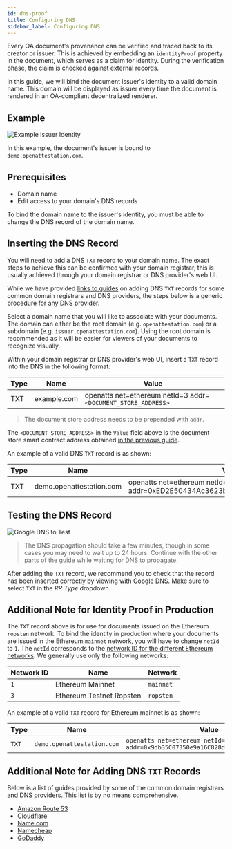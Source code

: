 ```yaml
---
id: dns-proof
title: Configuring DNS
sidebar_label: Configuring DNS
---
```


Every OA document's provenance can be verified and traced back to its creator or issuer. This is achieved by embedding an `identityProof` property in the document, which serves as a claim for identity. During the verification phase, the claim is checked against external records.

In this guide, we will bind the document issuer's identity to a valid domain name. This domain will be displayed as issuer every time the document is rendered in an OA-compliant decentralized renderer.

## Example

![Example Issuer Identity](/docs/verifiable-document/dns-proof/example.png)

In this example, the document's issuer is bound to `demo.openattestation.com`.

## Prerequisites

- Domain name
- Edit access to your domain's DNS records

To bind the domain name to the issuer's identity, you must be able to change the DNS record of the domain name.

## Inserting the DNS Record

You will need to add a DNS `TXT` record to your domain name. The exact steps to achieve this can be confirmed with your domain registrar, this is usually achieved through your domain registrar or DNS provider's web UI.

While we have provided [links to guides](#additional-note-for-adding-dns-txt-records) on adding DNS `TXT` records for some common domain registrars and DNS providers, the steps below is a generic procedure for any DNS provider.

Select a domain name that you will like to associate with your documents. The domain can either be the root domain (e.g. `openattestation.com`) or a subdomain (e.g. `issuer.openattestation.com`). Using the root domain is recommended as it will be easier for viewers of your documents to recognize visually.

Within your domain registrar or DNS provider's web UI, insert a `TXT` record into the DNS in the following format:

| Type  | Name        | Value                                                         |
|-------|-------------|---------------------------------------------------------------|
| TXT   | example.com | openatts net=ethereum netId=3 addr=`<DOCUMENT_STORE_ADDRESS>` |

> The document store address needs to be prepended with `addr`.

The `<DOCUMENT_STORE_ADDRESS>` in the `Value` field above is the document store smart contract address obtained [in the previous guide](/docs/verifiable-document/document-store/).

An example of a valid DNS `TXT` record is as shown:

| Type  | Name                       | Value                                                         |
|-------|----------------------------|---------------------------------------------------------------|
| TXT | demo.openattestation.com | openatts net=ethereum netId=3 addr=0xED2E50434Ac3623bAD763a35213DAD79b43208E4 |

## Testing the DNS Record

![Google DNS to Test](/docs/verifiable-document/dns-proof/google-dns.png)

> The DNS propagation should take a few minutes, though in some cases you may need to wait up to 24 hours. Continue with the other parts of the guide while waiting for DNS to propagate.

After adding the `TXT` record, we recommend you to check that the record has been inserted correctly by viewing with [Google DNS](https://dns.google.com/). Make sure to select `TXT` in the _RR Type_ dropdown.

## Additional Note for Identity Proof in Production

The `TXT` record above is for use for documents issued on the Ethereum `ropsten` network. To bind the identity in production where your documents are issued in the Ethereum `mainnet` network, you will have to change `netId` to `1`. The `netId` corresponds to the [network ID for the different Ethereum networks](https://chainid.network/). We generally use only the following networks:

| Network ID   | Name                     | Network   |
|--------------|--------------------------|-----------|
| `1`          | Ethereum Mainnet         | `mainnet` |
| `3`          | Ethereum Testnet Ropsten | `ropsten` |

An example of a valid `TXT` record for Ethereum mainnet is as shown:

| Type  | Name                       | Value                                                         |
|-------|----------------------------|---------------------------------------------------------------|
| `TXT` | `demo.openattestation.com` | `openatts net=ethereum netId=1 addr=0x9db35C07350e9a16C828dAda37fd9c2923c75812` |

## Additional Note for Adding DNS `TXT` Records

Below is a list of guides provided by some of the common domain registrars and DNS providers. This list is by no means comprehensive.

- [Amazon Route 53](https://docs.aws.amazon.com/ses/latest/DeveloperGuide/dns-txt-records.html)
- [Cloudflare](https://support.cloudflare.com/hc/en-us/articles/360019093151-Managing-DNS-records-in-Cloudflare)
- [Name.com](https://www.name.com/support/articles/115004972547-Adding-a-TXT-Record)
- [Namecheap](https://www.namecheap.com/support/knowledgebase/article.aspx/317/2237/how-do-i-add-txtspfdkimdmarc-records-for-my-domain)
- [GoDaddy](https://sg.godaddy.com/help/add-a-txt-record-19232)

